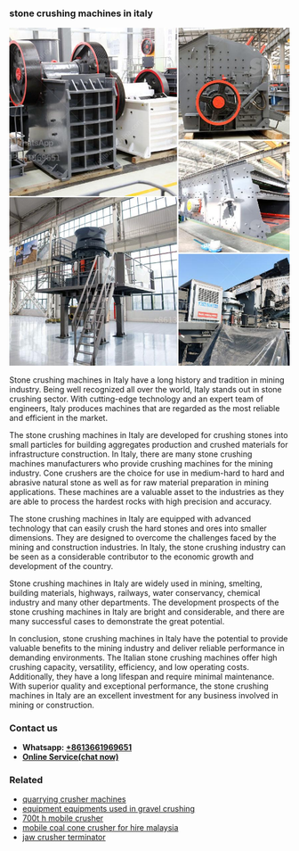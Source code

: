 <h3>stone crushing machines in italy</h3><img src='1708663707.jpg' alt=''><p>Stone crushing machines in Italy have a long history and tradition in mining industry. Being well recognized all over the world, Italy stands out in stone crushing sector. With cutting-edge technology and an expert team of engineers, Italy produces machines that are regarded as the most reliable and efficient in the market.</p><p>The stone crushing machines in Italy are developed for crushing stones into small particles for building aggregates production and crushed materials for infrastructure construction. In Italy, there are many stone crushing machines manufacturers who provide crushing machines for the mining industry. Cone crushers are the choice for use in medium-hard to hard and abrasive natural stone as well as for raw material preparation in mining applications. These machines are a valuable asset to the industries as they are able to process the hardest rocks with high precision and accuracy.</p><p>The stone crushing machines in Italy are equipped with advanced technology that can easily crush the hard stones and ores into smaller dimensions. They are designed to overcome the challenges faced by the mining and construction industries. In Italy, the stone crushing industry can be seen as a considerable contributor to the economic growth and development of the country.</p><p>Stone crushing machines in Italy are widely used in mining, smelting, building materials, highways, railways, water conservancy, chemical industry and many other departments. The development prospects of the stone crushing machines in Italy are bright and considerable, and there are many successful cases to demonstrate the great potential.</p><p>In conclusion, stone crushing machines in Italy have the potential to provide valuable benefits to the mining industry and deliver reliable performance in demanding environments. The Italian stone crushing machines offer high crushing capacity, versatility, efficiency, and low operating costs. Additionally, they have a long lifespan and require minimal maintenance. With superior quality and exceptional performance, the stone crushing machines in Italy are an excellent investment for any business involved in mining or construction.</p><h3>Contact us</h3><ul><li><strong>Whatsapp:&nbsp;<a href="https://wa.me/8613661969651">+8613661969651</a></strong></li><li><a href="https://swt.shibang-china.com/?git&amp;zhl&amp;stone crushing machines in italy"><strong>Online Service(chat now)</strong></a></li></ul><h3>Related</h3><ul><li><a href='quarrying crusher machines.md'>quarrying crusher machines</a></li><li><a href='equipment equipments used in gravel crushing.md'>equipment equipments used in gravel crushing</a></li><li><a href='700t h mobile crusher.md'>700t h mobile crusher</a></li><li><a href='mobile coal cone crusher for hire malaysia.md'>mobile coal cone crusher for hire malaysia</a></li><li><a href='jaw crusher terminator.md'>jaw crusher terminator</a></li></ul>
